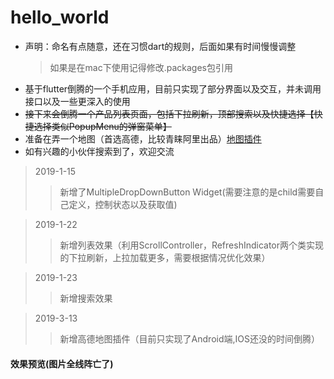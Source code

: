 # hello_world

* 声明：命名有点随意，还在习惯dart的规则，后面如果有时间慢慢调整
    >如果是在mac下使用记得修改.packages包引用
* 基于flutter倒腾的一个手机应用，目前只实现了部分界面以及交互，并未调用接口以及一些更深入的使用
* ~~接下来会倒腾一个产品列表页面，包括下拉刷新，顶部搜索以及快捷选择【快捷选择类似PopupMenu的弹窗菜单】~~
* 准备在弄一个地图（首选高德，比较青睐阿里出品）[地图插件](https://github.com/mymaizi/flutter_amap_plugin)
* 如有兴趣的小伙伴搜索到了，欢迎交流

>2019-1-15 
>>新增了MultipleDropDownButton Widget(需要注意的是child需要自己定义，控制状态以及获取值)

>2019-1-22 
>>新增列表效果（利用ScrollController，RefreshIndicator两个类实现的下拉刷新，上拉加载更多，需要根据情况优化效果）

>2019-1-23 
>>新增搜索效果

>2019-3-13 
>>新增高德地图插件（目前只实现了Android端,IOS还没的时间倒腾）

#### 效果预览(图片全线阵亡了)